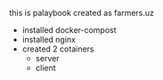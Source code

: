 this is palaybook created as farmers.uz
- installed docker-compost
- installed nginx 
- created 2 cotainers
    - server
    - client
